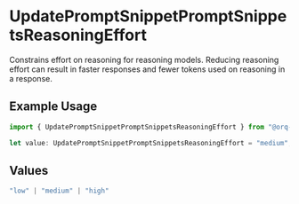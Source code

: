 # UpdatePromptSnippetPromptSnippetsReasoningEffort

Constrains effort on reasoning for reasoning models. Reducing reasoning effort can result in faster responses and fewer tokens used on reasoning in a response.

## Example Usage

```typescript
import { UpdatePromptSnippetPromptSnippetsReasoningEffort } from "@orq-ai/node/models/operations";

let value: UpdatePromptSnippetPromptSnippetsReasoningEffort = "medium";
```

## Values

```typescript
"low" | "medium" | "high"
```